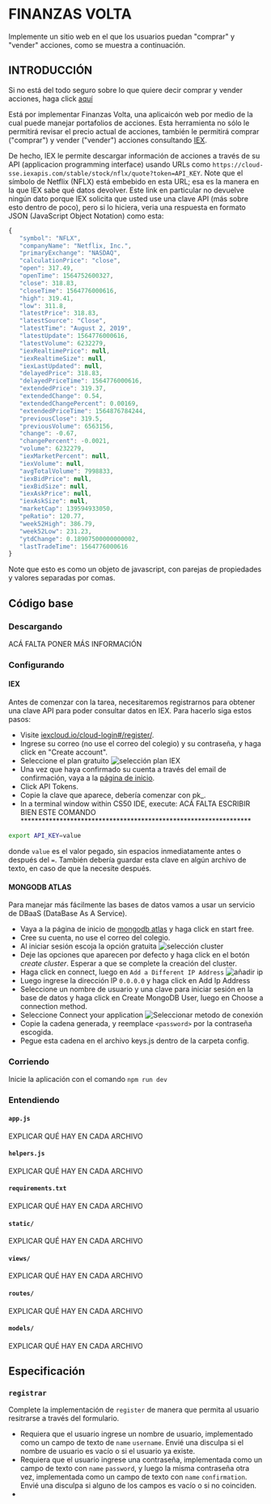 # FINANZAS VOLTA
Implemente un sitio web en el que los usuarios puedan "comprar" y "vender" acciones, como se muestra a continuación.
## INTRODUCCIÓN
Si no está del todo seguro sobre lo que quiere decir comprar y vender acciones, haga click [aquí](http://www.investopedia.com/university/stocks/ )

Está por implementar Finanzas Volta, una aplicaicón web por medio de la cual puede manejar portafolios de acciones. Esta herramienta no sólo le permitirá revisar el precio actual de acciones, también le permitirá comprar ("comprar") y vender ("vender") acciones consultando [IEX](https://iextrading.com/developer/).

De hecho, IEX le permite descargar información de acciones a través de su API (applicacion programming interface) usando URLs como `https://cloud-sse.iexapis.com/stable/stock/nflx/quote?token=API_KEY`. Note que el símbolo de Netflix (NFLX) está embebido en esta URL; esa es la manera en la que IEX sabe qué datos devolver. Este link en particular no devuelve ningún dato porque IEX solicita que usted use una clave API (más sobre esto dentro de poco), pero si lo hiciera, veria una respuesta en formato JSON (JavaScript Object Notation) como esta:
```javascript
{  
   "symbol": "NFLX",
   "companyName": "Netflix, Inc.",
   "primaryExchange": "NASDAQ",
   "calculationPrice": "close",
   "open": 317.49,
   "openTime": 1564752600327,
   "close": 318.83,
   "closeTime": 1564776000616,
   "high": 319.41,
   "low": 311.8,
   "latestPrice": 318.83,
   "latestSource": "Close",
   "latestTime": "August 2, 2019",
   "latestUpdate": 1564776000616,
   "latestVolume": 6232279,
   "iexRealtimePrice": null,
   "iexRealtimeSize": null,
   "iexLastUpdated": null,
   "delayedPrice": 318.83,
   "delayedPriceTime": 1564776000616,
   "extendedPrice": 319.37,
   "extendedChange": 0.54,
   "extendedChangePercent": 0.00169,
   "extendedPriceTime": 1564876784244,
   "previousClose": 319.5,
   "previousVolume": 6563156,
   "change": -0.67,
   "changePercent": -0.0021,
   "volume": 6232279,
   "iexMarketPercent": null,
   "iexVolume": null,
   "avgTotalVolume": 7998833,
   "iexBidPrice": null,
   "iexBidSize": null,
   "iexAskPrice": null,
   "iexAskSize": null,
   "marketCap": 139594933050,
   "peRatio": 120.77,
   "week52High": 386.79,
   "week52Low": 231.23,
   "ytdChange": 0.18907500000000002,
   "lastTradeTime": 1564776000616
}
```
Note que esto es como un objeto de javascript, con parejas de propiedades y valores separadas por comas.
## Código base
### Descargando
ACÁ FALTA PONER MÁS INFORMACIÓN
### Configurando
#### IEX
Antes de comenzar con la tarea, necesitaremos registrarnos para obtener una clave API para poder consultar datos en IEX. Para hacerlo siga estos pasos:
* Visite [iexcloud.io/cloud-login#/register/](iexcloud.io/cloud-login#/register/).
* Ingrese su correo (no use el correo del colegio) y su contraseña, y haga click en "Create account".
* Seleccione el plan gratuito ![selección plan IEX](IEX.PNG "Selección plan IEX")
* Una vez que haya confirmado su cuenta a través del email de confirmación, vaya a la [página de inicio](iexcloud.io).
* Click API Tokens.
* Copie la clave que aparece, debería comenzar con pk_.
* In a terminal window within CS50 IDE, execute:
ACÁ FALTA ESCRIBIR BIEN ESTE COMANDO *****************************************************************
```bash
export API_KEY=value
```
donde `value` es el valor pegado, sin espacios inmediatamente antes o después del `=`. También debería guardar esta clave en algún archivo de texto, en caso de que la necesite después.

#### MONGODB ATLAS
Para manejar más fácilmente las bases de datos vamos a usar un servicio de DBaaS (DataBase As A Service).
* Vaya a la página de inicio de [mongodb atlas](https://www.mongodb.com/cloud/atlas) y haga click en start free.
* Cree su cuenta, no use el correo del colegio.
* Al iniciar sesión escoja la opción gratuita ![selección cluster](clusterType.PNG "selección cluster")
* Deje las opciones que aparecen por defecto y haga click en el botón *create cluster*. Esperar a que se complete la creación del cluster.
* Haga click en connect, luego en `Add a Different IP Address` ![añadir ip](addIPAddress.PNG "Añadir ip")
* Luego ingrese la dirección IP `0.0.0.0` y haga click en Add Ip Address
* Seleccione un nombre de usuario y una clave para iniciar sesión en la base de datos y haga click en Create MongoDB User,  luego en Choose a connection method.
* Seleccione Connect your application ![Seleccionar metodo de conexión](methodOfConn.PNG "Seleccionar metodo de conexión")
* Copie la cadena generada, y reemplace `<password>` por la contraseña escogida.
* Pegue esta cadena en el archivo keys.js dentro de la carpeta config.
### Corriendo
Inicie la aplicación con el comando `npm run dev`
### Entendiendo

#### `app.js`

EXPLICAR QUÉ HAY EN CADA ARCHIVO

#### `helpers.js`

EXPLICAR QUÉ HAY EN CADA ARCHIVO

#### `requirements.txt`

EXPLICAR QUÉ HAY EN CADA ARCHIVO

#### `static/`

EXPLICAR QUÉ HAY EN CADA ARCHIVO

#### `views/`

EXPLICAR QUÉ HAY EN CADA ARCHIVO

#### `routes/`

EXPLICAR QUÉ HAY EN CADA ARCHIVO

#### `models/`

EXPLICAR QUÉ HAY EN CADA ARCHIVO

## Especificación

### `registrar`
Complete la implementación de `register` de manera que permita al usuario resitrarse a través del formulario.
* Requiera que el usuario ingrese un nombre de usuario, implementado como un campo de texto de `name` `username`. Envié una disculpa si el nombre de usuario es vacío o si el usuario ya existe.
* Requiera que el usuario ingrese una contraseña, implementada como un campo de texto con `name` `password`, y luego la misma contraseña otra vez, implementada como un campo de texto con `name` `confirmation`. Envié una disculpa si alguno de los campos es vacío o si no coinciden.
* 

